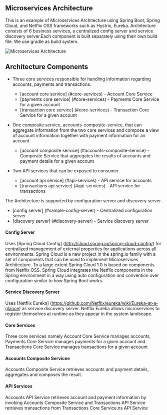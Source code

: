 ## Microservices Architecture 
This is an example of Microservices Architecture using Spring Boot, Spring Cloud, and Netflix OSS frameworks such as Hystrix, Eureka. Architecture consists of 6 business services, a centralized config server and service discovery server.Each component is built separately using their own build file. We use gradle as build system.

![Microservices Architecture](https://cloud.githubusercontent.com/assets/5256077/12605129/d2bf8090-c4e7-11e5-812c-c432d056134a.jpg)

## Architecture Components
* Three core services responsible for handling information regarding accounts, payments and transactions. 
    * [account core service] (#core-services) - Account Core Service
    * [payments core service] (#core-services) - Payments Core Service for a given account
    * [transaction core service] (#core-services) - Transaction Core Service for a given account

* One composite service, accounts-composite-service, that can aggregate information from the two core services and compose a view of account information together with payment information for an account. 
    * [account composite service] (#accounts-composite-service) - Composite Service that aggregates the results of accounts and payment details for a given account

* Two API services that can be exposed to consumer
    * [account api service] (#api-services) - API service for accounts
    * [transactions api service] (#api-services) - API service for transactions

The Architecture is supported by configuration server and discovery server. 
* [config server] (#sample-config-server) - Centralized configuration server
* [discovery server] (#discovery-server) - Service discovery server

#### <a name="sample-config-server"></a> Config Server
Uses [Spring Cloud Config] (http://cloud.spring.io/spring-cloud-config/) for centralized management of external properties for applications across all environments. Spring Cloud is a new project in the spring.io family with a set of components that can be used to implement Microservices Architecture. To a large extent Spring Cloud 1.0 is based on components from Netflix OSS. Spring Cloud integrates the Netflix components in the Spring environment in a way using auto configuration and convention over configuration similar to how Spring Boot works.

#### <a name="discovery-server"></a> Service Discovery Server
Uses [Netflix Eureka] (https://github.com/Netflix/eureka/wiki/Eureka-at-a-glance) as service discovery server. Netflix Eureka allows microservices to register themselves at runtime as they appear in the system landscape.

#### <a name="core-services"></a> Core Services
Three core services namely Account Core Service manages accounts, Payments Core Service manages payments for a given account and Transactions Core Service manages transactions for a given account

#### <a name="accounts-composite-service"></a> Accounts Composite Servicee
Accounts Composite Service retrieves accounts and payment details, aggregates and composes the result.

#### <a name="api-services"></a> API Services
Accounts API Service retrieves account and payment information by invoking Accounts Composite Service and Transactions API Service retrieves transactions from Transactions Core Service.ns API Service




